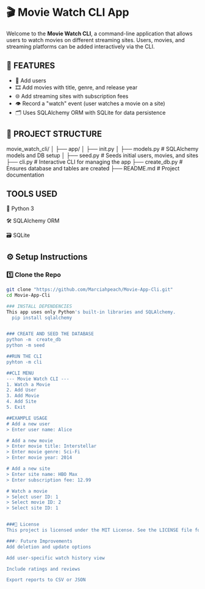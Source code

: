 # 🎬 Movie Watch CLI App

Welcome to the **Movie Watch CLI**, a command-line application that allows users to watch movies on different streaming sites. Users, movies, and streaming platforms can be added interactively via the CLI.



## 🚀 FEATURES

- 👤 Add users
- 🎞️ Add movies with title, genre, and release year
- 🌐 Add streaming sites with subscription fees
- 👁️ Record a "watch" event (user watches a movie on a site)
- 🗂️ Uses SQLAlchemy ORM with SQLite for data persistence



## 📂 PROJECT STRUCTURE

movie_watch_cli/
│
├── app/
│ ├── init.py
│ ├── models.py # SQLAlchemy models and DB setup
│
├── seed.py # Seeds initial users, movies, and sites
├── cli.py # Interactive CLI for managing the app
├── create_db.py # Ensures database and tables are created
├── README.md # Project documentation

## TOOLS USED
🐍 Python 3

🛠️ SQLAlchemy ORM

🗃️ SQLite

## ⚙️ Setup Instructions

### 1️⃣ Clone the Repo

```bash
git clone "https://github.com/Marciahpeach/Movie-App-Cli.git"
cd Movie-App-Cli

### INSTALL DEPENDENCIES
This app uses only Python's built-in libraries and SQLAlchemy.
  pip install sqlalchemy


### CREATE AND SEED THE DATABASE
python -m  create_db
python -m seed

##RUN THE CLI
pyhton -m cli

##CLI MENU
--- Movie Watch CLI ---
1. Watch a Movie
2. Add User
3. Add Movie
4. Add Site
5. Exit

##EXAMPLE USAGE
# Add a new user
> Enter user name: Alice

# Add a new movie
> Enter movie title: Interstellar
> Enter movie genre: Sci-Fi
> Enter movie year: 2014

# Add a new site
> Enter site name: HBO Max
> Enter subscription fee: 12.99

# Watch a movie
> Select user ID: 1
> Select movie ID: 2
> Select site ID: 1


###📝 License
This project is licensed under the MIT License. See the LICENSE file for details.

###💡 Future Improvements
Add deletion and update options

Add user-specific watch history view

Include ratings and reviews

Export reports to CSV or JSON
